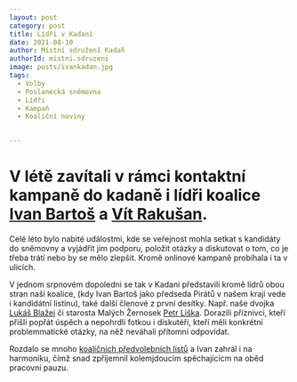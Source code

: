 ```yaml
---
layout: post
category: post
title: Lídři v Kadani 
date: 2021-08-10
author: Místní sdružení Kadaň
authorId: mistni.sdruzeni 
image: posts/ivankadan.jpg
tags:
  - Volby
  - Poslanecká sněmovna
  - Lídři
  - Kampaň
  - Koaliční noviny
  

---
```


# V létě zavítali v rámci kontaktní kampaně do kadaně i lídři koalice [Ivan Bartoš](https://www.pirati.cz/lide/ivan-bartos/) a [Vít Rakušan](https://www.starostove-nezavisli.cz/volby/archiv/parlamentni-volby-2017/nejnovejsi-informace/kandidati/rakusan-vit).

Celé léto bylo nabité událostmi, kde se veřejnost mohla setkat s kandidáty do sněmovny a vyjádřit jim podporu, položit otázky a diskutovat o tom, 
co je třeba trátí nebo by se mělo zlepšit. Kromě onlinové kampaně probíhala i ta v ulicích.

V jednom srpnovém dopoledni se tak v Kadani představili kromě lídrů obou stran naší koalice, (kdy Ivan Bartoš jako předseda Pirátů v našem kraji vede i kandidátní listinu), 
také další členové z první desítky. Např. naše dvojka [Lukáš Blažej](https://www.pirati.cz/lide/lukas-blazej/) či starosta Malých Žernosek [Petr Liška](https://www.starostove-nezavisli.cz/volby/archiv/parlamentni-volby-2017/ustecky-kraj/liska-petr).
Dorazili příznivci, kteří přišli popřát úspěch a nepohrdli fotkou i diskutéři, kteří měli konkrétní problemmatické otázky, na něž neváhali přítomní odpovídat.

Rozdalo se mnoho [koaličních předvolebních listů]( https://piratistanuk.cz/) a Ivan zahrál i na harmoniku, čímž snad zpříjemnil kolemjdoucím spěchajícícm na oběd pracovní pauzu.


